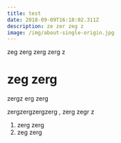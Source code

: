 ```yaml
---
title: test
date: 2018-09-09T16:18:02.311Z
description: ze zer zeg z
image: /img/about-single-origin.jpg
---
```

zeg zerg
zerg zerg z

# zeg zerg

zergz erg zerg

zergzergzergzerg , zerg zegr z



1. zerg zerg
2. zeg zerg
